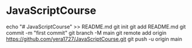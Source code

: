 # JavaScriptCourse

echo "# JavaScriptCourse" >> README.md
git init
git add README.md
git commit -m "first commit"
git branch -M main
git remote add origin https://github.com/yera1727/JavaScriptCourse.git
git push -u origin main
